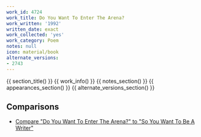 ```yaml
---
work_id: 4724
work_title: Do You Want To Enter The Arena?
work_written: '1992'
written_date: exact
work_collected: 'yes'
work_category: Poem
notes: null
icon: material/book
alternate_versions:
- 2743
---
```


{{ section_title() }}
{{ work_info() }}
{{ notes_section() }}
{{ appearances_section() }}
{{ alternate_versions_section() }}
## Comparisons
- [Compare "Do You Want To Enter The Arena?" to "So You Want To Be A Writer"](https://bukowski.net/comparisons/do_you_want_to_enter_the_arena.php)